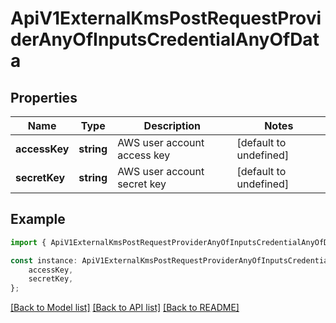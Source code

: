 # ApiV1ExternalKmsPostRequestProviderAnyOfInputsCredentialAnyOfData


## Properties

Name | Type | Description | Notes
------------ | ------------- | ------------- | -------------
**accessKey** | **string** | AWS user account access key | [default to undefined]
**secretKey** | **string** | AWS user account secret key | [default to undefined]

## Example

```typescript
import { ApiV1ExternalKmsPostRequestProviderAnyOfInputsCredentialAnyOfData } from './api';

const instance: ApiV1ExternalKmsPostRequestProviderAnyOfInputsCredentialAnyOfData = {
    accessKey,
    secretKey,
};
```

[[Back to Model list]](../README.md#documentation-for-models) [[Back to API list]](../README.md#documentation-for-api-endpoints) [[Back to README]](../README.md)
